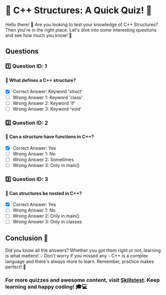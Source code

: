# 📘 C++ Structures: A Quick Quiz! 🤔

Hello there! 👋 Are you looking to test your knowledge of C++ Structures? Then you're in the right place. Let's dive into some interesting questions and see how much you know! 🧠

## Questions 

### 1️⃣ Question ID: 1
#### 📝 What defines a C++ structure?
- [x] Correct Answer: Keyword 'struct'
- [ ] Wrong Answer 1: Keyword 'class'
- [ ] Wrong Answer 2: Keyword 'if'
- [ ] Wrong Answer 3: Keyword 'void'

### 2️⃣ Question ID: 2
#### 📝 Can a structure have functions in C++?
- [x] Correct Answer: Yes
- [ ] Wrong Answer 1: No
- [ ] Wrong Answer 2: Sometimes
- [ ] Wrong Answer 3: Only in main()

### 3️⃣ Question ID: 3
#### 📝 Can structures be nested in C++?
- [x] Correct Answer: Yes
- [ ] Wrong Answer 1: No
- [ ] Wrong Answer 2: Only in main()
- [ ] Wrong Answer 3: Only in classes

## Conclusion 🎯

Did you know all the answers? Whether you got them right or not, learning is what matters! 💡 Don't worry if you missed any - C++ is a complex language and there's always more to learn. Remember, practice makes perfect! 🚀

### For more quizzes and awesome content, visit [Skillstest](https://www.skillstest.me). Keep learning and happy coding! 🎓💻
